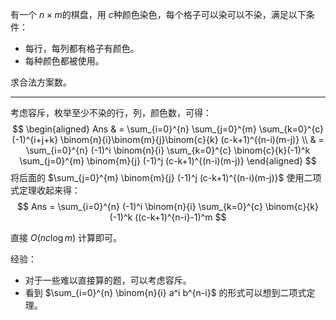 有一个 $n \times m$​ 的棋盘，用 $c$​ 种颜色染色，每个格子可以染可以不染，满足以下条件：

+ 每行，每列都有格子有颜色。
+ 每种颜色都被使用。

求合法方案数。

---

考虑容斥，枚举至少不染的行，列，颜色数，可得：
$$
\begin{aligned}
Ans & = \sum_{i=0}^{n} \sum_{j=0}^{m} \sum_{k=0}^{c} (-1)^{i+j+k} \binom{n}{i}\binom{m}{j}\binom{c}{k} (c-k+1)^{(n-i)(m-j)} \\
    & = \sum_{i=0}^{n} (-1)^i \binom{n}{i} \sum_{k=0}^{c} \binom{c}{k}(-1)^k \sum_{j=0}^{m} \binom{m}{j} (-1)^j (c-k+1)^{(n-i)(m-j)}
\end{aligned}
$$
将后面的 $\sum_{j=0}^{m} \binom{m}{j} (-1)^j (c-k+1)^{(n-i)(m-j)}$ 使用二项式定理收起来得：
$$
Ans = \sum_{i=0}^{n} (-1)^i \binom{n}{i} \sum_{k=0}^{c} \binom{c}{k}(-1)^k ((c-k+1)^{n-i}-1)^m
$$


直接 $O(nc \log m)$ 计算即可。



经验：

+ 对于一些难以直接算的题，可以考虑容斥。
+ 看到 $\sum_{i=0}^{n} \binom{n}{i} a^i b^{n-i}$​ 的形式可以想到二项式定理。


